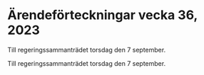 # Ärendeförteckningar vecka 36, 2023

Till regeringssammanträdet torsdag den 7 september.

Till regeringssammanträdet torsdag den 7 september.
